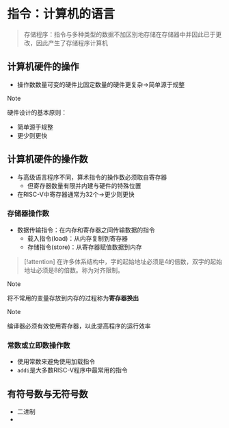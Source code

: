 # 指令：计算机的语言
> 存储程序：指令与多种类型的数据不加区别地存储在存储器中并因此已于更改，因此产生了存储程序计算机
## 计算机硬件的操作
- 操作数数量可变的硬件比固定数量的硬件更复杂->简单源于规整
> [!note] 
> 硬件设计的基本原则：
> - 简单源于规整
> - 更少则更快

## 计算机硬件的操作数
- 与高级语言程序不同，算术指令的操作数必须取自寄存器
	- 但寄存器数量有限并内建与硬件的特殊位置
- 在RISC-V中寄存器通常为32个->更少则更快
### 存储器操作数
- 数据传输指令：在内存和寄存器之间传输数据的指令
	- 载入指令(load)：从内存复制到寄存器
	- 存储指令(store)：从寄存器赋值数据到内存
> [!attention] 
> 在许多体系结构中，字的起始地址必须是4的倍数，双字的起始地址必须是8的倍数。称为对齐限制。

> [!note] 
> 将不常用的变量存放到内存的过程称为**寄存器换出**

> [!note] 
> 编译器必须有效使用寄存器，以此提高程序的运行效率

### 常数或立即数操作数
- 使用常数来避免使用加载指令
- `addi`是大多数RISC-V程序中最常用的指令

## 有符号数与无符号数
- 二进制
- 